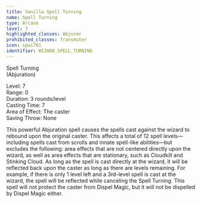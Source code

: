 ```yaml
---
title: Vanilla Spell Turning
name: Spell Turning
type: Arcane
level: 7
highlighted_classes: Abjurer
prohibited_classes: Transmuter
icon: spwi701
identifier: WIZARD_SPELL_TURNING
---
```

Spell Turning  
(Abjuration)  
  
Level: 7  
Range: 0  
Duration: 3 rounds/level  
Casting Time: 7  
Area of Effect: The caster  
Saving Throw: None  
  
This powerful Abjuration spell causes the spells cast against the wizard to rebound upon the original caster. This affects a total of 12 spell levels—including spells cast from scrolls and innate spell-like abilities—but excludes the following: area effects that are not centered directly upon the wizard, as well as area effects that are stationary, such as Cloudkill and Stinking Cloud. As long as the spell is cast directly at the wizard, it will be reflected back upon the caster as long as there are levels remaining. For example, if there is only 1 level left and a 3rd-level spell is cast at the wizard, the spell will be reflected while canceling the Spell Turning. This spell will not protect the caster from Dispel Magic, but it will not be dispelled by Dispel Magic either.  
